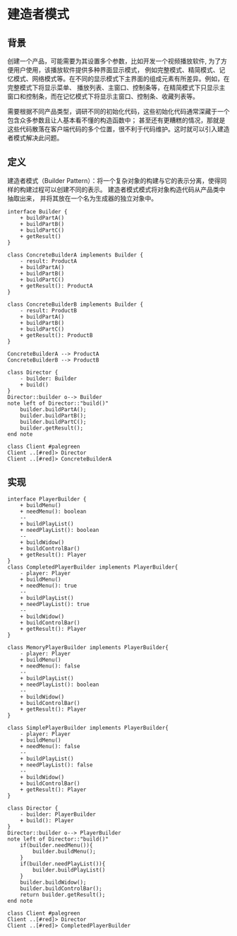 # 建造者模式

## 背景
创建一个产品，可能需要为其设置多个参数，比如开发一个视频播放软件, 为了方便用户使用，该播放软件提供多种界面显示模式，
例如完整模式、精简模式、记忆模式、网络模式等。在不同的显示模式下主界面的组成元素有所差异。例如，在完整模式下将显示菜单、
播放列表、主窗口、控制条等，在精简模式下只显示主窗口和控制条，而在记忆模式下将显示主窗口、控制条、收藏列表等。

需要根据不同产品类型，调研不同的初始化代码，这些初始化代码通常深藏于一个包含众多参数且让人基本看不懂的构造函数中； 
甚至还有更糟糕的情况，那就是这些代码散落在客户端代码的多个位置，很不利于代码维护。这时就可以引入建造者模式解决此问题。

## 定义
建造者模式（Builder Pattern）：将一个复杂对象的构建与它的表示分离，使得同样的构建过程可以创建不同的表示。
建造者模式模式将对象构造代码从产品类中抽取出来， 并将其放在一个名为生成器的独立对象中。

```{uml}
interface Builder {
    + buildPartA()
    + buildPartB()
    + buildPartC()
    + getResult()
}

class ConcreteBuilderA implements Builder {
    - result: ProductA
    + buildPartA()
    + buildPartB()
    + buildPartC()
    + getResult(): ProductA
}

class ConcreteBuilderB implements Builder {
    - result: ProductB
    + buildPartA()
    + buildPartB()
    + buildPartC()
    + getResult(): ProductB
}

ConcreteBuilderA --> ProductA 
ConcreteBuilderB --> ProductB 

class Director {
    - builder: Builder
    + build()
}
Director::builder o--> Builder
note left of Director::"build()"
    builder.buildPartA();
    builder.buildPartB();
    builder.buildPartC();
    builder.getResult();
end note

class Client #palegreen
Client ..[#red]> Director
Client ..[#red]> ConcreteBuilderA
```

## 实现
```{uml}
interface PlayerBuilder {
    + buildMenu()
    + needMenu(): boolean
    --
    + buildPlayList()
    + needPlayList(): boolean
    --
    + buildWidow()
    + buildControlBar()
    + getResult(): Player
}
class CompletedPlayerBuilder implements PlayerBuilder{
    - player: Player
    + buildMenu()
    + needMenu(): true
    --
    + buildPlayList()
    + needPlayList(): true
    --
    + buildWidow()
    + buildControlBar()
    + getResult(): Player
}

class MemoryPlayerBuilder implements PlayerBuilder{
    - player: Player
    + buildMenu()
    + needMenu(): false
    --
    + buildPlayList()
    + needPlayList(): boolean
    --
    + buildWidow()
    + buildControlBar()
    + getResult(): Player
}

class SimplePlayerBuilder implements PlayerBuilder{
    - player: Player
    + buildMenu()
    + needMenu(): false
    --
    + buildPlayList()
    + needPlayList(): false
    --
    + buildWidow()
    + buildControlBar()
    + getResult(): Player
}

class Director {
    - builder: PlayerBuilder
    + build(): Player
}
Director::builder o--> PlayerBuilder
note left of Director::"build()"
    if(builder.needMenu()){
        builder.buildMenu();
    }
    if(builder.needPlayList()){
        builder.buildPlayList()
    }
    builder.buildWidow();
    builder.buildControlBar();
    return builder.getResult();
end note

class Client #palegreen
Client ..[#red]> Director
Client ..[#red]> CompletedPlayerBuilder
```